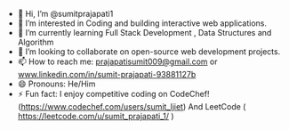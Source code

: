 - 👋 Hi, I’m @sumitprajapati1
- 👀  I’m interested in Coding and building interactive web applications.
- 🌱 I’m currently learning Full Stack Development , Data Structures and Algorithm 
- 💞️ I’m looking to collaborate on open-source web development projects.
- 📫 How to reach me: prajapatisumit009@gmail.com or www.linkedin.com/in/sumit-prajapati-93881127b
- 😄 Pronouns: He/Him
- ⚡ Fun fact: I enjoy competitive coding on CodeChef! (https://www.codechef.com/users/sumit_ljiet) And LeetCode ( https://leetcode.com/u/sumit_prajapati_1/ )

<!---
sumitprajapati1/sumitprajapati1 is a ✨ special ✨ repository because its `README.md` (this file) appears on your GitHub profile.
You can click the Preview link to take a look at your changes.
--->
